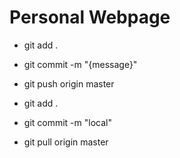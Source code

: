 # Personal Webpage
* git add .
* git commit -m "{message}"
* git push origin master

* git add . 
* git commit -m "local"
* git pull origin master